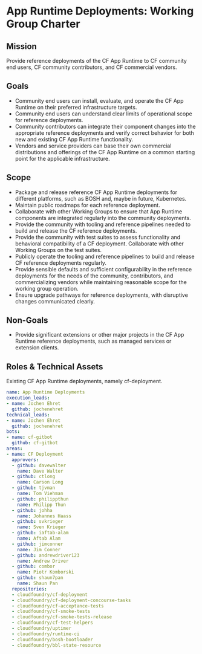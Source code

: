 # App Runtime Deployments: Working Group Charter

## Mission

Provide reference deployments of the CF App Runtime to CF community end users, CF community contributors, and CF commercial vendors.


## Goals

- Community end users can install, evaluate, and operate the CF App Runtime on their preferred infrastructure targets.
- Community end users can understand clear limits of operational scope for reference deployments.
- Community contributors can integrate their component changes into the appropriate reference deployments and verify correct behavior for both new and existing CF App Runtime functionality.
- Vendors and service providers can base their own commercial distributions and offerings of the CF App Runtime on a common starting point for the applicable infrastructure.


## Scope

- Package and release reference CF App Runtime deployments for different platforms, such as BOSH and, maybe in future, Kubernetes.
- Maintain public roadmaps for each reference deployment.
- Collaborate with other Working Groups to ensure that App Runtime components are integrated regularly into the community deployments.
- Provide the community with tooling and reference pipelines needed to build and release the CF reference deployments.
- Provide the community with test suites to assess functionality and behavioral compatibility of a CF deployment. Collaborate with other Working Groups on the test suites.
- Publicly operate the tooling and reference pipelines to build and release CF reference deployments regularly.
- Provide sensible defaults and sufficient configurability in the reference deployments for the needs of the community, contributors, and commercializing vendors while maintaining reasonable scope for the working group operation.
- Ensure upgrade pathways for reference deployments, with disruptive changes communicated clearly.


## Non-Goals

- Provide significant extensions or other major projects in the CF App Runtime reference deployments, such as managed services or extension clients.

## Roles & Technical Assets
Existing CF App Runtime deployments, namely cf-deployment.

```yaml
name: App Runtime Deployments
execution_leads:
- name: Jochen Ehret
  github: jochenehret
technical_leads:
- name: Jochen Ehret
  github: jochenehret
bots:
- name: cf-gitbot
  github: cf-gitbot
areas:
- name: CF Deployment
  approvers:
  - github: davewalter
    name: Dave Walter
  - github: ctlong
    name: Carson Long
  - github: tjvman
    name: Tom Viehman
  - github: philippthun
    name: Philipp Thun
  - github: johha
    name: Johannes Haass
  - github: svkrieger
    name: Sven Krieger
  - github: iaftab-alam
    name: Aftab Alam
  - github: jimconner
    name: Jim Conner
  - github: andrewdriver123
    name: Andrew Driver
  - github: combor
    name: Piotr Komborski
  - github: shaun7pan
    name: Shaun Pan
  repositories:
  - cloudfoundry/cf-deployment
  - cloudfoundry/cf-deployment-concourse-tasks
  - cloudfoundry/cf-acceptance-tests
  - cloudfoundry/cf-smoke-tests
  - cloudfoundry/cf-smoke-tests-release
  - cloudfoundry/cf-test-helpers
  - cloudfoundry/uptimer
  - cloudfoundry/runtime-ci
  - cloudfoundry/bosh-bootloader
  - cloudfoundry/bbl-state-resource
```
